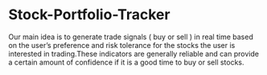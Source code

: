 # Stock-Portfolio-Tracker
Our main idea is to generate trade signals ( buy or sell ) in real time based on the user’s preference and risk tolerance for the stocks the user is interested in trading.These indicators are generally reliable and can provide a certain amount of confidence if it is a good time to buy or sell stocks.
